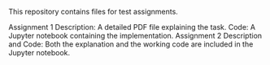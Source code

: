 This repository contains files for test assignments.

Assignment 1
Description: A detailed PDF file explaining the task.
Code: A Jupyter notebook containing the implementation.
Assignment 2
Description and Code: Both the explanation and the working code are included in the Jupyter notebook.

